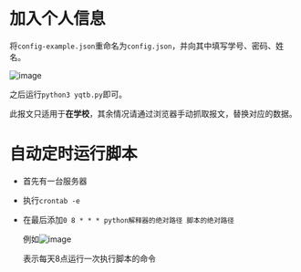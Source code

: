 # 加入个人信息

将`config-example.json`重命名为`config.json`，并向其中填写学号、密码、姓名。

![image](https://user-images.githubusercontent.com/39238310/147223459-8086e8d5-09a4-43d5-81cf-3814e78e1e6f.png)

之后运行`python3 yqtb.py`即可。

此报文只适用于**在学校**，其余情况请通过浏览器手动抓取报文，替换对应的数据。
# 自动定时运行脚本
+ 首先有一台服务器
+ 执行`crontab -e` 
+ 在最后添加`0 8 * * * python解释器的绝对路径 脚本的绝对路径` 

  例如![image](https://user-images.githubusercontent.com/44970685/117689963-e1957a00-b1ec-11eb-9a2e-df1c83aea207.png)

  
  表示每天8点运行一次执行脚本的命令 
  

